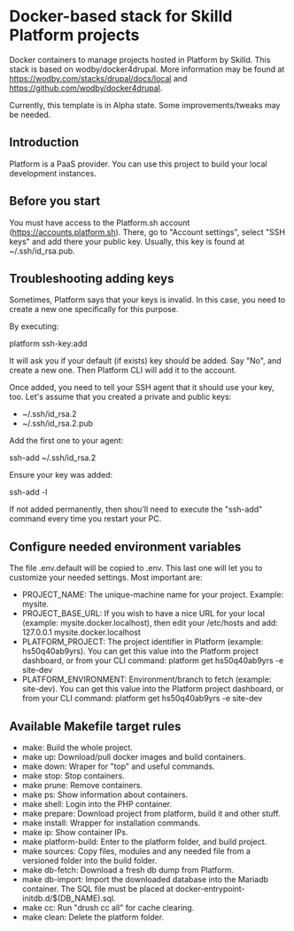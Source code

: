 # Docker-based stack for Skilld Platform projects

Docker containers to manage projects hosted in Platform by Skilld. This stack is based on wodby/docker4drupal. More information 
may be found at https://wodby.com/stacks/drupal/docs/local and https://github.com/wodby/docker4drupal.

Currently, this template is in Alpha state. Some improvements/tweaks may be needed.

## Introduction

Platform is a PaaS provider. You can use this project to build your local development instances.
 
## Before you start

You must have access to the Platform.sh account (https://accounts.platform.sh). There, go to "Account settings", select
"SSH keys" and add there your public key. Usually, this key is found at ~/.ssh/id_rsa.pub.

## Troubleshooting adding keys

Sometimes, Platform says that your keys is invalid. In this case, you need to create a new one specifically for this purpose.

By executing:

platform ssh-key:add

It will ask you if your default (if exists) key should be added. Say "No", and create a new one. Then Platform CLI will add it to the
account.

Once added, you need to tell your SSH agent that it should use your key, too. Let's assume that you created a private and public keys:

- ~/.ssh/id_rsa.2
- ~/.ssh/id_rsa.2.pub

Add the first one to your agent:

ssh-add ~/.ssh/id_rsa.2

Ensure your key was added:

ssh-add -l

If not added permanently, then shou'll need to execute the "ssh-add" command every time you restart your PC.

## Configure needed environment variables

The file .env.default will be copied to .env. This last one will let you to customize your needed settings. Most important are:

- PROJECT_NAME: The unique-machine name for your project. Example: mysite.
- PROJECT_BASE_URL: If you wish to have a nice URL for your local (example: mysite.docker.localhost), then edit your /etc/hosts and add:
    127.0.0.1        mysite.docker.localhost
- PLATFORM_PROJECT: The project identifier in Platform (example: hs50q40ab9yrs). You can get this value into the Platform project dashboard, or from your CLI command:
    platform get hs50q40ab9yrs -e site-dev
- PLATFORM_ENVIRONMENT: Environment/branch to fetch (example: site-dev). You can get this value into the Platform project dashboard, or from your CLI command:
    platform get hs50q40ab9yrs -e site-dev

## Available Makefile target rules

- make: Build the whole project.
- make up: Download/pull docker images and build containers.
- make down: Wraper for "top" and useful commands.
- make stop: Stop containers.
- make prune: Remove containers.
- make ps: Show information about containers.
- make shell: Login into the PHP container.
- make prepare: Download project from platform, build it and other stuff.
- make install: Wrapper for installation commands.
- make ip: Show container IPs.
- make platform-build: Enter to the platform folder, and build project.
- make sources: Copy files, modules and any needed file from a versioned folder into the build folder.
- make db-fetch: Download a fresh db dump from Platform.
- make db-import: Import the downloaded database into the Mariadb container. The SQL file must be placed at docker-entrypoint-initdb.d/$(DB_NAME).sql.
- make cc: Run "drush cc all" for cache clearing.
- make clean: Delete the platform folder.
